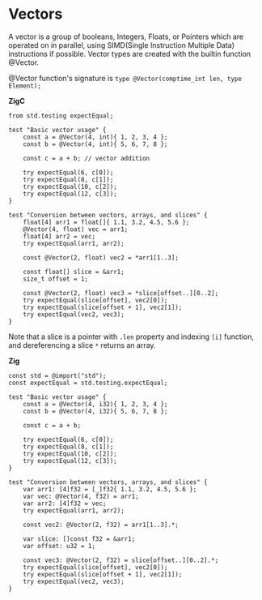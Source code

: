 
# Vectors

A vector is a group of booleans, Integers, Floats, or Pointers which are operated on in parallel, using SIMD(Single Instruction Multiple Data) instructions if possible. Vector types are created with the builtin function @Vector.
  
@Vector function's signature is `type @Vector(comptime_int len, type Element);`
  

**ZigC**
```
from std.testing expectEqual;

test "Basic vector usage" {
    const a = @Vector(4, int){ 1, 2, 3, 4 };
    const b = @Vector(4, int){ 5, 6, 7, 8 };

    const c = a + b; // vector addition

    try expectEqual(6, c[0]);
    try expectEqual(8, c[1]);
    try expectEqual(10, c[2]);
    try expectEqual(12, c[3]);
}

test "Conversion between vectors, arrays, and slices" {
    float[4] arr1 = float[]{ 1.1, 3.2, 4.5, 5.6 };
    @Vector(4, float) vec = arr1;
    float[4] arr2 = vec;
    try expectEqual(arr1, arr2);

    const @Vector(2, float) vec2 = *arr1[1..3];

    const float[] slice = &arr1;
    size_t offset = 1;

    const @Vector(2, float) vec3 = *slice[offset..][0..2];
    try expectEqual(slice[offset], vec2[0]);
    try expectEqual(slice[offset + 1], vec2[1]);
    try expectEqual(vec2, vec3);
}
```
  
Note that a slice is a pointer with `.len` property and indexing `[i]` function, and dereferencing a slice `*` returns an array.
  

**Zig**
```
const std = @import("std");
const expectEqual = std.testing.expectEqual;

test "Basic vector usage" {
    const a = @Vector(4, i32){ 1, 2, 3, 4 };
    const b = @Vector(4, i32){ 5, 6, 7, 8 };

    const c = a + b;

    try expectEqual(6, c[0]);
    try expectEqual(8, c[1]);
    try expectEqual(10, c[2]);
    try expectEqual(12, c[3]);
}

test "Conversion between vectors, arrays, and slices" {
    var arr1: [4]f32 = [_]f32{ 1.1, 3.2, 4.5, 5.6 };
    var vec: @Vector(4, f32) = arr1;
    var arr2: [4]f32 = vec;
    try expectEqual(arr1, arr2);

    const vec2: @Vector(2, f32) = arr1[1..3].*;

    var slice: []const f32 = &arr1;
    var offset: u32 = 1;

    const vec3: @Vector(2, f32) = slice[offset..][0..2].*;
    try expectEqual(slice[offset], vec2[0]);
    try expectEqual(slice[offset + 1], vec2[1]);
    try expectEqual(vec2, vec3);
}
```
  



